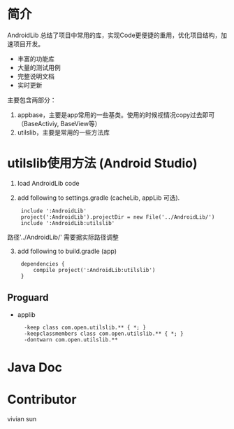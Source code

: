 # 简介

AndroidLib 总结了项目中常用的库，实现Code更便捷的重用，优化项目结构，加速项目开发。

- 丰富的功能库
- 大量的测试用例
- 完整说明文档
- 实时更新


主要包含两部分：

1. appbase，主要是app常用的一些基类。使用的时候视情况copy过去即可（BaseActiviy, BaseView等）
2. utilslib，主要是常用的一些方法库

# utilslib使用方法 (Android Studio)

1. load AndroidLib code
2. add following to settings.gradle (cacheLib, appLib 可选). 

        include ':AndroidLib'
        project(':AndroidLib').projectDir = new File('../AndroidLib/')
        include ':AndroidLib:utilslib'

路径'../AndroidLib/' 需要据实际路径调整

3. add following to build.gradle (app)

        dependencies {
            compile project(':AndroidLib:utilslib')
        }
        
## Proguard

- applib

        -keep class com.open.utilslib.** { *; }
        -keepclassmembers class com.open.utilslib.** { *; }
        -dontwarn com.open.utilslib.**

# Java Doc 

# Contributor

vivian sun